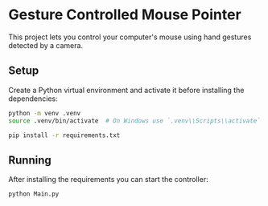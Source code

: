 # Gesture Controlled Mouse Pointer

This project lets you control your computer's mouse using hand gestures detected by a camera.

## Setup

Create a Python virtual environment and activate it before installing the dependencies:

```bash
python -m venv .venv
source .venv/bin/activate  # On Windows use `.venv\\Scripts\\activate`

pip install -r requirements.txt
```

## Running

After installing the requirements you can start the controller:

```bash
python Main.py
```
